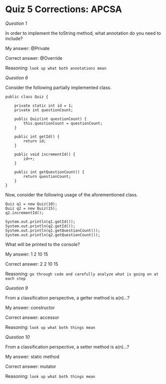 # Quiz 5 Corrections: APCSA

*Question 1*

In order to implement the toString method, what annotation do you need to include?

My answer: @Private

Correct answer: @Override

Reasoning: 
`
look up what both annotations mean
`

*Question 6*

Consider the following partially implemented class.

```
public class Quiz {

    private static int id = 1;
    private int questionCount;

    public Quiz(int questionCount) {
        this.questionCount = questionCount;
    }

    public int getId() {
        return id;
    }

    public void incrementId() {
        id++;
    }

    public int getQuestionCount() {
        return questionCount;
    }
}
```

Now, consider the following usage of the aforementioned class.

```
Quiz q1 = new Quiz(10);
Quiz q2 = new Quiz(15);
q2.incrementId();

System.out.println(q1.getId());
System.out.println(q2.getId());
System.out.println(q1.getQuestionCount());
System.out.println(q2.getQuestionCount());
```

What will be printed to the console?

My answer: 1 2 10 15

Correct answer: 2 2 10 15

Reasoning: 
`
go through code and carefully analyze what is going on at each step
`


*Question 9*

From a classification perspective, a getter method is a(n)...?

My answer: constructor

Correct answer: accessor

Reasoning:
`
look up what both things mean
`


*Question 10*

From a classification perspective, a setter method is a(n)...?

My answer: static method

Correct answer: mutator

Reasoning: 
`
look up what both things mean
`
